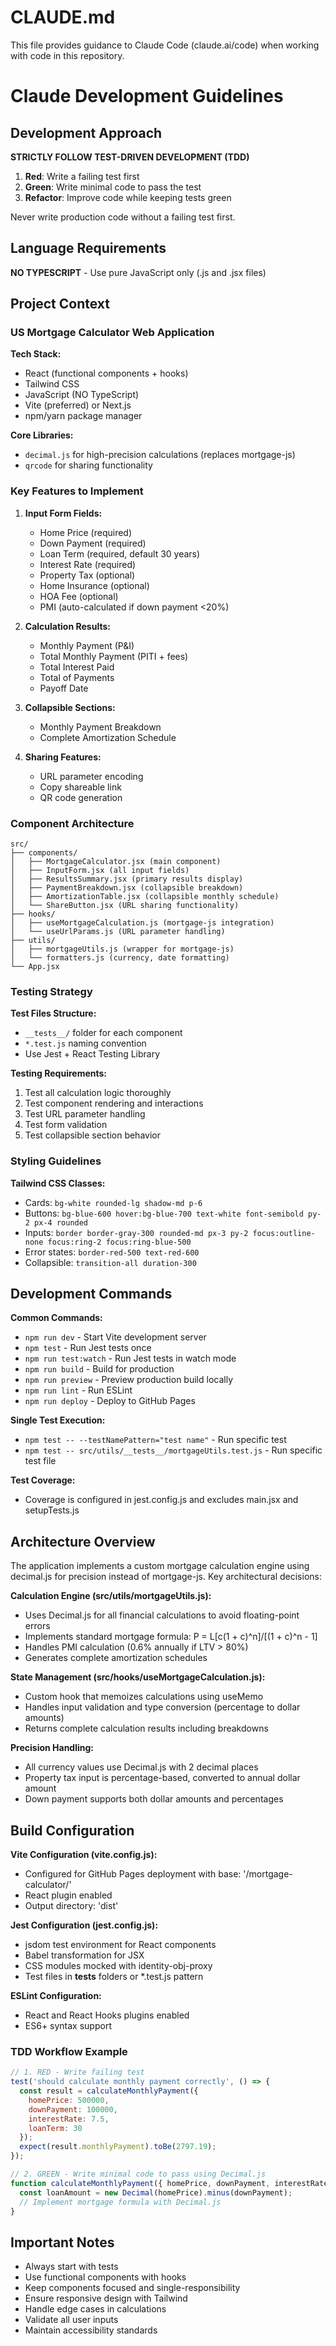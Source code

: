 # CLAUDE.md

This file provides guidance to Claude Code (claude.ai/code) when working with code in this repository.

# Claude Development Guidelines

## Development Approach

**STRICTLY FOLLOW TEST-DRIVEN DEVELOPMENT (TDD)**

1. **Red**: Write a failing test first
2. **Green**: Write minimal code to pass the test
3. **Refactor**: Improve code while keeping tests green

Never write production code without a failing test first.

## Language Requirements

**NO TYPESCRIPT** - Use pure JavaScript only (.js and .jsx files)

## Project Context

### US Mortgage Calculator Web Application

**Tech Stack:**
- React (functional components + hooks)
- Tailwind CSS
- JavaScript (NO TypeScript)
- Vite (preferred) or Next.js
- npm/yarn package manager

**Core Libraries:**
- `decimal.js` for high-precision calculations (replaces mortgage-js)
- `qrcode` for sharing functionality

### Key Features to Implement

1. **Input Form Fields:**
   - Home Price (required)
   - Down Payment (required) 
   - Loan Term (required, default 30 years)
   - Interest Rate (required)
   - Property Tax (optional)
   - Home Insurance (optional)
   - HOA Fee (optional)
   - PMI (auto-calculated if down payment <20%)

2. **Calculation Results:**
   - Monthly Payment (P&I)
   - Total Monthly Payment (PITI + fees)
   - Total Interest Paid
   - Total of Payments
   - Payoff Date

3. **Collapsible Sections:**
   - Monthly Payment Breakdown
   - Complete Amortization Schedule

4. **Sharing Features:**
   - URL parameter encoding
   - Copy shareable link
   - QR code generation

### Component Architecture

```
src/
├── components/
│   ├── MortgageCalculator.jsx (main component)
│   ├── InputForm.jsx (all input fields)
│   ├── ResultsSummary.jsx (primary results display)
│   ├── PaymentBreakdown.jsx (collapsible breakdown)
│   ├── AmortizationTable.jsx (collapsible monthly schedule)
│   └── ShareButton.jsx (URL sharing functionality)
├── hooks/
│   ├── useMortgageCalculation.js (mortgage-js integration)
│   └── useUrlParams.js (URL parameter handling)
├── utils/
│   ├── mortgageUtils.js (wrapper for mortgage-js)
│   └── formatters.js (currency, date formatting)
└── App.jsx
```

### Testing Strategy

**Test Files Structure:**
- `__tests__/` folder for each component
- `*.test.js` naming convention
- Use Jest + React Testing Library

**Testing Requirements:**
1. Test all calculation logic thoroughly
2. Test component rendering and interactions
3. Test URL parameter handling
4. Test form validation
5. Test collapsible section behavior

### Styling Guidelines

**Tailwind CSS Classes:**
- Cards: `bg-white rounded-lg shadow-md p-6`
- Buttons: `bg-blue-600 hover:bg-blue-700 text-white font-semibold py-2 px-4 rounded`
- Inputs: `border border-gray-300 rounded-md px-3 py-2 focus:outline-none focus:ring-2 focus:ring-blue-500`
- Error states: `border-red-500 text-red-600`
- Collapsible: `transition-all duration-300`

## Development Commands

**Common Commands:**
- `npm run dev` - Start Vite development server
- `npm test` - Run Jest tests once
- `npm run test:watch` - Run Jest tests in watch mode
- `npm run build` - Build for production
- `npm run preview` - Preview production build locally
- `npm run lint` - Run ESLint
- `npm run deploy` - Deploy to GitHub Pages

**Single Test Execution:**
- `npm test -- --testNamePattern="test name"` - Run specific test
- `npm test -- src/utils/__tests__/mortgageUtils.test.js` - Run specific test file

**Test Coverage:**
- Coverage is configured in jest.config.js and excludes main.jsx and setupTests.js

## Architecture Overview

The application implements a custom mortgage calculation engine using decimal.js for precision instead of mortgage-js. Key architectural decisions:

**Calculation Engine (src/utils/mortgageUtils.js):**
- Uses Decimal.js for all financial calculations to avoid floating-point errors
- Implements standard mortgage formula: P = L[c(1 + c)^n]/[(1 + c)^n - 1]
- Handles PMI calculation (0.6% annually if LTV > 80%)
- Generates complete amortization schedules

**State Management (src/hooks/useMortgageCalculation.js):**
- Custom hook that memoizes calculations using useMemo
- Handles input validation and type conversion (percentage to dollar amounts)
- Returns complete calculation results including breakdowns

**Precision Handling:**
- All currency values use Decimal.js with 2 decimal places
- Property tax input is percentage-based, converted to annual dollar amount
- Down payment supports both dollar amounts and percentages

## Build Configuration

**Vite Configuration (vite.config.js):**
- Configured for GitHub Pages deployment with base: '/mortgage-calculator/'
- React plugin enabled
- Output directory: 'dist'

**Jest Configuration (jest.config.js):**
- jsdom test environment for React components
- Babel transformation for JSX
- CSS modules mocked with identity-obj-proxy
- Test files in __tests__ folders or *.test.js pattern

**ESLint Configuration:**
- React and React Hooks plugins enabled
- ES6+ syntax support

### TDD Workflow Example

```javascript
// 1. RED - Write failing test
test('should calculate monthly payment correctly', () => {
  const result = calculateMonthlyPayment({
    homePrice: 500000,
    downPayment: 100000,
    interestRate: 7.5,
    loanTerm: 30
  });
  expect(result.monthlyPayment).toBe(2797.19);
});

// 2. GREEN - Write minimal code to pass using Decimal.js
function calculateMonthlyPayment({ homePrice, downPayment, interestRate, loanTerm }) {
  const loanAmount = new Decimal(homePrice).minus(downPayment);
  // Implement mortgage formula with Decimal.js
}
```

## Important Notes

- Always start with tests
- Use functional components with hooks
- Keep components focused and single-responsibility
- Ensure responsive design with Tailwind
- Handle edge cases in calculations
- Validate all user inputs
- Maintain accessibility standards